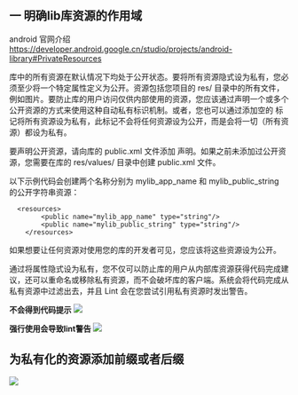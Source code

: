 ## 一 明确lib库资源的作用域
android 官网介绍 https://developer.android.google.cn/studio/projects/android-library#PrivateResources

库中的所有资源在默认情况下均处于公开状态。要将所有资源隐式设为私有，您必须至少将一个特定属性定义为公开。资源包括您项目的 res/ 目录中的所有文件，例如图片。要防止库的用户访问仅供内部使用的资源，您应该通过声明一个或多个公开资源的方式来使用这种自动私有标识机制。或者，您也可以通过添加空的 <public /> 标记将所有资源设为私有，此标记不会将任何资源设为公开，而是会将一切（所有资源）都设为私有。

要声明公开资源，请向库的 public.xml 文件添加 <public> 声明。如果之前未添加过公开资源，您需要在库的 res/values/ 目录中创建 public.xml 文件。

以下示例代码会创建两个名称分别为 mylib_app_name 和 mylib_public_string 的公开字符串资源：

```
  <resources>
        <public name="mylib_app_name" type="string"/>
        <public name="mylib_public_string" type="string"/>
    </resources>
```
如果想要让任何资源对使用您的库的开发者可见，您应该将这些资源设为公开。

通过将属性隐式设为私有，您不仅可以防止库的用户从内部库资源获得代码完成建议，还可以重命名或移除私有资源，而不会破坏库的客户端。系统会将代码完成从私有资源中过滤出去，并且 Lint 会在您尝试引用私有资源时发出警告。  

**不会得到代码提示**
![](https://user-gold-cdn.xitu.io/2019/9/16/16d3847be481b118?w=707&h=204&f=png&s=26702)

**强行使用会导致lint警告**
![](https://user-gold-cdn.xitu.io/2019/9/16/16d38472648f18bf?w=758&h=249&f=png&s=27244)


## 为私有化的资源添加前缀或者后缀


![](https://user-gold-cdn.xitu.io/2019/9/16/16d384a6dfcffec5?w=727&h=368&f=png&s=62937)




